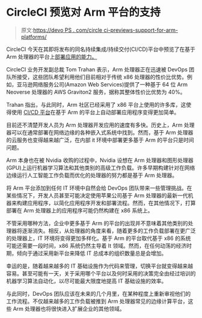# CircleCI 预览对 Arm 平台的支持

> 原文:[https://devo PS . com/circle ci-previews-support-for-arm-platforms/](https://devops.com/circleci-previews-support-for-arm-platforms/)

CircleCI 今天在其即将发布的同名持续集成/持续交付(CI/CD)平台中预览了在基于 Arm 处理器的平台上[部署应用的能力。](https://www.businesswire.com/news/home/20210330005259/en/CircleCI-Extends-Arm-Support-to-its-CICD-Cloud-Offering)

CircleCI 业务开发副总裁 Tom Trahan 表示，Arm 处理器正在迅速被 DevOps 团队所接受，这些团队希望利用他们目前相对于传统 x86 处理器的性价比优势。例如，亚马逊网络服务公司(Amazon Web Services)提供了一种基于 64 位 Arm Neoverse 处理器的 AWS Graviton2 服务，据称其整体性价比优势为 40%。

Trahan 指出，与此同时，Arm 社区已经采用了 x86 平台上使用的许多库，这使得使用 [CI/CD 平台](https://devops.com/?s=CI%2FCD)在基于 Arm 的平台上自动部署应用程序变得更加简单。

目前还不清楚开发人员为 Arm 处理器开发应用的速度有多快。历史上，Arm 处理器可以在通常部署在网络边缘的各种嵌入式系统中找到。然而，基于 Arm 处理器的云服务也变得越来越广泛，在内部 it 环境中部署更多基于 Arm 的平台只是时间问题。

Arm 本身也在被 Nvidia 收购的过程中，Nvidia 设想在 Arm 处理器和图形处理器(GPU)上运行机器学习算法和其他类别的高级工作负载。许多早期构建针对在网络边缘运行人工智能工作负载而优化的处理器的努力都是基于 Arm 处理器。

将 Arm 平台添加到任何 IT 环境中自然会给 DevOps 团队带来一些管理挑战。在某些情况下，开发人员甚至可能决定使用苹果公司基于 Arm 处理器的最新一代机器来构建应用程序，以简化应用程序开发和部署流程。然而，在其他情况下，打算部署在 Arm 处理器上的应用程序可能仍然构建在 x86 系统上。

不管采用哪种方法，企业中更多基于 Arm 的平台的出现并不意味着其他类别的处理器将逐渐消失。相反，从处理器的角度来看，随着更多的工作负载部署在更广泛的处理器上，IT 环境将变得更加多样化。基于 Arm 的平台取代基于 x86 的系统可能还需要一段时间，x86 系统仍然主导着 It 领域。然而，在任何动荡的经济时期，倾向于通过采用新平台来降低 IT 总成本的组织数量总是会增加。

幸运的是，随着越来越多的 IT 基础设施作为代码来管理，切换平台就变得越来越容易。甚至可能有一天，关于采用哪个平台以及何时采用的决策完全由经过培训的机器学习算法自动化，以尽可能最大限度地提高 IT 基础设施的效率。

与此同时，DevOps 团队应该在未来的几个月里，在某种程度上重新审视他们的工作流程。不仅越来越多的工作负载被推到 Arm 处理器常见的边缘计算平台，这些 Arm 处理器也将很快进入扩展企业的其他领域。